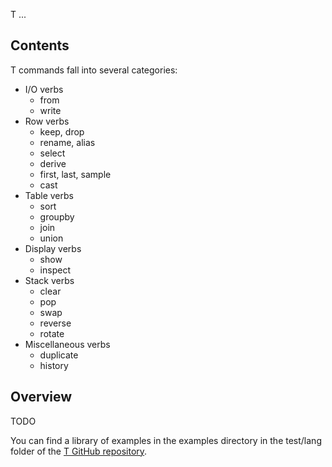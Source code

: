 T ...

## Contents

T commands fall into several categories:

- I/O verbs
    - from
    - write
- Row verbs
    - keep, drop
    - rename, alias
    - select
    - derive
    - first, last, sample
    - cast
- Table verbs
    - sort
    - groupby
    - join
    - union
- Display verbs
    - show
    - inspect
- Stack verbs
    - clear
    - pop
    - swap
    - reverse
    - rotate
- Miscellaneous verbs
    - duplicate
    - history

## Overview

TODO

You can find a library of examples in the examples directory in the test/lang folder of the [T GitHub repository](https://github.com/alecramsay/T).